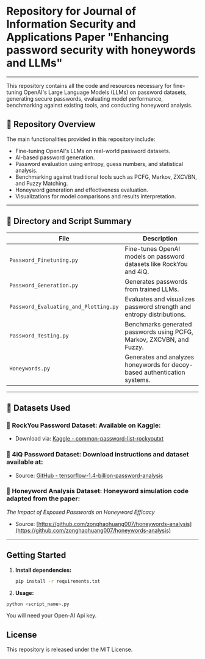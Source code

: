 # Repository for Journal of Information Security and Applications Paper "Enhancing password security with honeywords and LLMs"

---
This repository contains all the code and resources necessary for fine-tuning OpenAI's Large Language Models (LLMs) on password datasets, generating secure passwords, evaluating model performance, benchmarking against existing tools, and conducting honeyword analysis.

## :pushpin: Repository Overview

The main functionalities provided in this repository include:

- Fine-tuning OpenAI's LLMs on real-world password datasets.
- AI-based password generation.
- Password evaluation using entropy, guess numbers, and statistical analysis.
- Benchmarking against traditional tools such as PCFG, Markov, ZXCVBN, and Fuzzy Matching.
- Honeyword generation and effectiveness evaluation.
- Visualizations for model comparisons and results interpretation.

---

## :notebook_with_decorative_cover: Directory and Script Summary

| File                                | Description                                                                 |
|-------------------------------------|-----------------------------------------------------------------------------|
| `Password_Finetuning.py`           | Fine-tunes OpenAI models on password datasets like RockYou and 4iQ.        |
| `Password_Generation.py`           | Generates passwords from trained LLMs.                                     |
| `Password_Evaluating_and_Plotting.py` | Evaluates and visualizes password strength and entropy distributions.   |
| `Password_Testing.py`              | Benchmarks generated passwords using PCFG, Markov, ZXCVBN, and Fuzzy.     |
| `Honeywords.py`                    | Generates and analyzes honeywords for decoy-based authentication systems.  |

---

## :notebook_with_decorative_cover: Datasets Used

### :pushpin: RockYou Password Dataset: Available on Kaggle:

- Download via: [Kaggle - common-password-list-rockyoutxt](https://www.kaggle.com/datasets/wjburns/common-password-list-rockyoutxt)

### :pushpin: 4iQ Password Dataset: Download instructions and dataset available at:

- Source: [GitHub - tensorflow-1.4-billion-password-analysis](https://github.com/philipperemy/tensorflow-1.4-billion-password-analysis)

### :pushpin: Honeyword Analysis Dataset: Honeyword simulation code adapted from the paper:  
  *The Impact of Exposed Passwords on Honeyword Efficacy*  
 - Source: [https://github.com/zonghaohuang007/honeywords-analysis](https://github.com/zonghaohuang007/honeywords-analysis)

---

## Getting Started

1. **Install dependencies:**
   ```bash
   pip install -r requirements.txt
   ```

2. **Usage:**
  ```bash
  python <script_name>.py
  ```
  You will need your Open-AI Api key.

## License
This repository is released under the MIT License.
